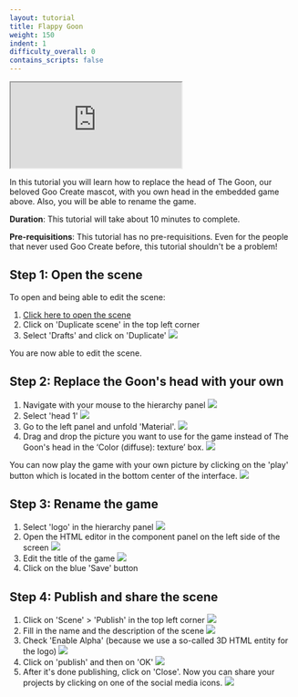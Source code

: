 ```yaml
---
layout: tutorial
title: Flappy Goon
weight: 150
indent: 1
difficulty_overall: 0
contains_scripts: false
---
```

<iframe src="https://c1.goote.ch/80272d90cd6c47618e647117e2615902.scene" title="Flappy Goon" allowfullscreen></iframe>

In this tutorial you will learn how to replace the head of The Goon, our beloved Goo Create mascot, with you own head in the embedded game above. Also, you will be able to rename the game.



**Duration**: This tutorial will take about 10 minutes to complete.

**Pre-requisitions**: This tutorial has no pre-requisitions. Even for the people that never used Goo Create before, this tutorial shouldn't be a problem!




## Step 1: Open the scene

To open and being able to edit the scene:

1. [Click here to open the scene](https://create.goocreate.com/edit/80272d90cd6c47618e647117e2615902.scene/)
2. Click on 'Duplicate scene' in the top left corner
3. Select 'Drafts' and click on 'Duplicate'
 ![](duplicate.gif)

 You are now able to edit the scene.


## Step 2: Replace the Goon's head with your own

1. Navigate with your mouse to the hierarchy panel
 ![](navigateToHierarchy.gif)
2. Select 'head 1'
![](selectHead1.gif)
3. Go to the left panel and unfold 'Material'.
![](unfoldMaterial.gif)
4. Drag and drop the picture you want to use for the game instead of The Goon's head in the ‘Color (diffuse): texture’ box.
![](dragAndDropYourHead.gif)

You can now play the game with your own picture by clicking on the 'play' button which is located in the bottom center of the interface.
![](playbutton.gif)


## Step 3: Rename the game

1. Select 'logo' in the hierarchy panel
 ![](selectLogoInHierarchy.gif)
2. Open the HTML editor in the component panel on the left side of the screen
 ![](openHTMLEditor.gif)
3. Edit the title of the game
 ![](replaceTitle.gif)
4. Click on the blue 'Save' button


## Step 4: Publish and share the scene

1. Click on 'Scene' > 'Publish' in the top left corner
 ![](publishbutton.gif)
2. Fill in the name and the description of the scene
 ![](namedescription.gif)
3. Check 'Enable Alpha' (because we use a so-called 3D HTML entity for the logo)
 ![](enableAlpha.gif)
4. Click on 'publish' and then on 'OK'
 ![](publish.gif)
5. After it's done publishing, click on 'Close'. Now you can share your projects by clicking on one of the social media icons.
 ![](sharegif.gif)
